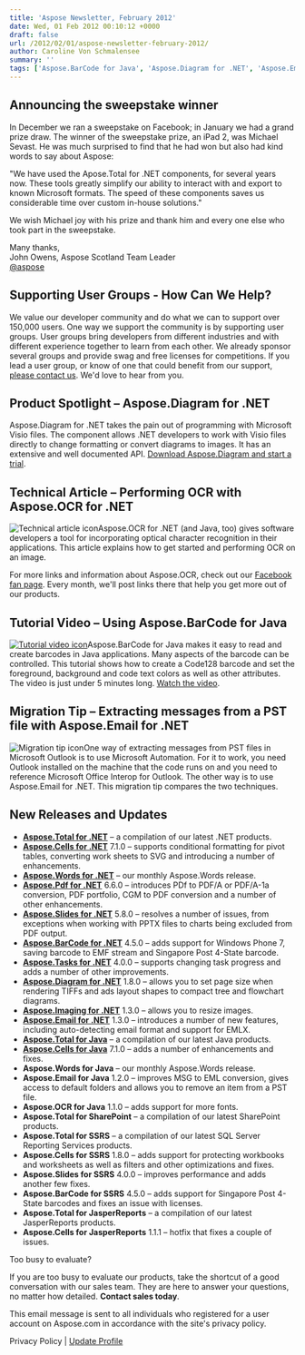 ```yaml
---
title: 'Aspose Newsletter, February 2012'
date: Wed, 01 Feb 2012 00:10:12 +0000
draft: false
url: /2012/02/01/aspose-newsletter-february-2012/
author: Caroline Von Schmalensee
summary: ''
tags: ['Aspose.BarCode for Java', 'Aspose.Diagram for .NET', 'Aspose.Email for .NET', 'Aspose.OCR for .NET', 'Customer Newsletters', 'Facebook', 'Ipsos', 'Michael Sevast', 'iPad 2', 'sweepstake', 'user groups']
---
```


## Announcing the sweepstake winner

In December we ran a sweepstake on Facebook; in January we had a grand prize draw. The winner of the sweepstake prize, an iPad 2, was Michael Sevast. He was much surprised to find that he had won but also had kind words to say about Aspose:

"We have used the Apose.Total for .NET components, for several years now. These tools greatly simplify our ability to interact with and export to known Microsoft formats. The speed of these components saves us considerable time over custom in-house solutions."

We wish Michael joy with his prize and thank him and every one else who took part in the sweepstake.

Many thanks,  
John Owens, Aspose Scotland Team Leader  
[@aspose][1]

## Supporting User Groups - How Can We Help?

[](mailto:user.groups@aspose.com)We value our developer community and do what we can to support over 150,000 users. One way we support the community is by supporting user groups. User groups bring developers from different industries and with different experience together to learn from each other. We already sponsor several groups and provide swag and free licenses for competitions. If you lead a user group, or know of one that could benefit from our support, [please contact us][2]. We'd love to hear from you.

## Product Spotlight – Aspose.Diagram for .NET

[](http://www.aspose.com/community/files/51/.net-components/aspose.diagram-for-.net/default.aspx)Aspose.Diagram for .NET takes the pain out of programming with Microsoft Visio files. The component allows .NET developers to work with Visio files directly to change formatting or convert diagrams to images. It has an extensive and well documented API. [Download Aspose.Diagram and start a trial][3].

## Technical Article – Performing OCR with Aspose.OCR for .NET

![Technical article icon][4]Aspose.OCR for .NET (and Java, too) gives software developers a tool for incorporating optical character recognition in their applications. This article explains how to get started and performing OCR on an image.

For more links and information about Aspose.OCR, check out our [Facebook fan page][5]. Every month, we'll post links there that help you get more out of our products.

## Tutorial Video – Using Aspose.BarCode for Java

[![Tutorial video icon][6]](http://www.youtube.com/watch?v=6g3JJNmgFlQ&feature=plcp)Aspose.BarCode for Java makes it easy to read and create barcodes in Java applications. Many aspects of the barcode can be controlled. This tutorial shows how to create a Code128 barcode and set the foreground, background and code text colors as well as other attributes. The video is just under 5 minutes long. [Watch the video][7].

## Migration Tip – Extracting messages from a PST file with Aspose.Email for .NET

![Migration tip icon][8]One way of extracting messages from PST files in Microsoft Outlook is to use Microsoft Automation. For it to work, you need Outlook installed on the machine that the code runs on and you need to reference Microsoft Office Interop for Outlook. The other way is to use Aspose.Email for .NET. This migration tip compares the two techniques.

## New Releases and Updates

*   [**Aspose.Total for .NET**][9] – a compilation of our latest .NET products.
*   [**Aspose.Cells for .NET**][10] 7.1.0 – supports conditional formatting for pivot tables, converting work sheets to SVG and introducing a number of enhancements.
*   [**Aspose.Words for .NET**][11] – our monthly Aspose.Words release.
*   [**Aspose.Pdf for .NET**][12] 6.6.0 – introduces PDf to PDF/A or PDF/A-1a conversion, PDF portfolio, CGM to PDF conversion and a number of other enhancements.
*   [**Aspose.Slides for .NET**][13] 5.8.0 – resolves a number of issues, from exceptions when working with PPTX files to charts being excluded from PDF output.
*   [**Aspose.BarCode for .NET**][14] 4.5.0 – adds support for Windows Phone 7, saving barcode to EMF stream and Singapore Post 4-State barcode.
*   [**Aspose.Tasks for .NET**][15] 4.0.0 – supports changing task progress and adds a number of other improvements.
*   [**Aspose.Diagram for .NET**][16] 1.8.0 – allows you to set page size when rendering TIFFs and ads layout shapes to compact tree and flowchart diagrams.
*   [**Aspose.Imaging for .NET**][17] 1.3.0 – allows you to resize images.
*   [**Aspose.Email for .NET**][18] 1.3.0 – introduces a number of new features, including auto-detecting email format and support for EMLX.
*   [**Aspose.Total for Java**][19] – a compilation of our latest Java products.
*   [**Aspose.Cells for Java**][20] 7.1.0 – adds a number of enhancements and fixes.
*   **Aspose.Words for Java** – our monthly Aspose.Words release.
*   **Aspose.Email for Java** 1.2.0 – improves MSG to EML conversion, gives access to default folders and allows you to remove an item from a PST file.
*   **Aspose.OCR for Java** 1.1.0 – adds support for more fonts.
*   **Aspose.Total for SharePoint** – a compilation of our latest SharePoint products.
*   **Aspose.Total for SSRS** – a compilation of our latest SQL Server Reporting Services products.
*   **Aspose.Cells for SSRS** 1.8.0 – adds support for protecting workbooks and worksheets as well as filters and other optimizations and fixes.
*   **Aspose.Slides for SSRS** 4.0.0 – improves performance and adds another few fixes.
*   **Aspose.BarCode for SSRS** 4.5.0 – adds support for Singapore Post 4-State barcodes and fixes an issue with licenses.
*   **Aspose.Total for JasperReports** – a compilation of our latest JasperReports products.
*   **Aspose.Cells for JasperReports** 1.1.1 – hotfix that fixes a couple of issues.

Too busy to evaluate?

If you are too busy to evaluate our products, take the shortcut of a good conversation with our sales team. They are here to answer your questions, no matter how detailed. **Contact sales today**.

This email message is sent to all individuals who registered for a user account on Aspose.com in accordance with the site's privacy policy.  
  
Privacy Policy | [Update Profile][21]




[1]: http://twitter.com/#!/aspose
[2]: mailto:user.groups@aspose.com
[3]: http://www.aspose.com/community/files/51/.net-components/aspose.diagram-for-.net/default.aspx
[4]: https://www.aspose.cloud/templates/aspose/App_Themes/V3/images/email/272x272/aspose_email-for-android.png
[5]: https://www.facebook.com/pages/Aspose/21217093093?sk=app_128953167177144
[6]: https://www.aspose.cloud/templates/aspose/App_Themes/V3/images/email/272x272/aspose_email-for-android.png
[7]: http://www.youtube.com/watch?v=6g3JJNmgFlQ&feature=plcp
[8]: https://www.aspose.cloud/templates/aspose/App_Themes/V3/images/email/272x272/aspose_email-for-net.png
[9]: http://www.aspose.com/community/files/51/.net-components/aspose.total-for-.net/default.aspx
[10]: http://www.aspose.com/community/files/51/.net-components/aspose.cells-for-.net/default.aspx
[11]: http://www.aspose.com/community/files/51/.net-components/aspose.words-for-.net/default.aspx
[12]: http://bit.ly/g9rFxf
[13]: http://www.aspose.com/community/files/51/.net-components/aspose.slides-for-.net/default.aspx
[14]: http://www.aspose.com/community/files/51/.net-components/aspose.barcode-for-.net/default.aspx
[15]: http://www.aspose.com/community/files/51/.net-components/aspose.tasks-for-.net/default.aspx
[16]: http://www.aspose.com/community/files/51/.net-components/aspose.diagram-for-.net/default.aspx
[17]: http://www.aspose.com/community/files/51/.net-components/aspose.imaging-for-.net/default.aspx
[18]: https://www.aspose.com/templates/aspose/App_Themes/V3/images/words/272x272/aspose_words-for-net.png
[19]: http://www.aspose.com/community/files/72/java-components/aspose.total-for-java/default.aspx
[20]: http://www.aspose.com/community/files/72/java-components/aspose.cells-for-java/default.aspx
[21]: https://www.aspose.com/




